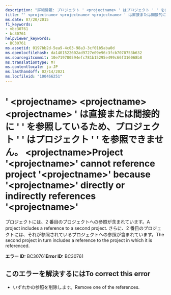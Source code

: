 ```yaml
---
description: "詳細情報: プロジェクト ' <projectname> ' はプロジェクト ' ' を参照できません。 ' ' が <projectname> <projectname> 直接または間接的に ' ' を参照 <projectname> しています。"
title: "' <projectname> <projectname> <projectname> ' は直接または間接的に ' ' を参照しているため、プロジェクト ' ' はプロジェクト ' ' を参照できません。 <projectname>"
ms.date: 07/20/2015
f1_keywords:
- vbc30761
- bc30761
helpviewer_keywords:
- BC30761
ms.assetid: 0197bb2d-5ea9-4c03-98a3-3cf01b5aba0d
ms.openlocfilehash: da1401522602ad9727e09e96c3fcb7070753b632
ms.sourcegitcommit: 10e719780594efc781b15295e499c66f316068b8
ms.translationtype: MT
ms.contentlocale: ja-JP
ms.lasthandoff: 02/14/2021
ms.locfileid: "100466251"
---
```

# <a name="project-projectname-cannot-reference-project-projectname-because-projectname-directly-or-indirectly-references-projectname"></a><span data-ttu-id="927f0-103">' \<projectname> \<projectname> \<projectname> ' は直接または間接的に ' ' を参照しているため、プロジェクト ' ' はプロジェクト ' ' を参照できません。 \<projectname></span><span class="sxs-lookup"><span data-stu-id="927f0-103">Project '\<projectname>' cannot reference project '\<projectname>' because '\<projectname>' directly or indirectly references '\<projectname>'</span></span>

<span data-ttu-id="927f0-104">プロジェクトには、2 番目のプロジェクトへの参照が含まれています。</span><span class="sxs-lookup"><span data-stu-id="927f0-104">A project includes a reference to a second project.</span></span> <span data-ttu-id="927f0-105">さらに、2 番目のプロジェクトには、それが参照されているプロジェクトへの参照が含まれています。</span><span class="sxs-lookup"><span data-stu-id="927f0-105">The second project in turn includes a reference to the project in which it is referenced.</span></span>  
  
 <span data-ttu-id="927f0-106">**エラー ID:** BC30761</span><span class="sxs-lookup"><span data-stu-id="927f0-106">**Error ID:** BC30761</span></span>  
  
## <a name="to-correct-this-error"></a><span data-ttu-id="927f0-107">このエラーを解決するには</span><span class="sxs-lookup"><span data-stu-id="927f0-107">To correct this error</span></span>  
  
- <span data-ttu-id="927f0-108">いずれかの参照を削除します。</span><span class="sxs-lookup"><span data-stu-id="927f0-108">Remove one of the references.</span></span>
